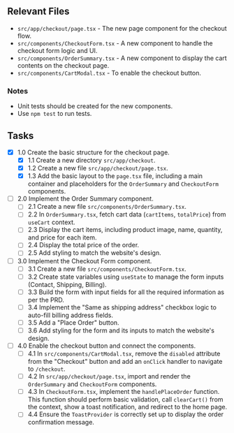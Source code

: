 ## Relevant Files

- `src/app/checkout/page.tsx` - The new page component for the checkout flow.
- `src/components/CheckoutForm.tsx` - A new component to handle the checkout form logic and UI.
- `src/components/OrderSummary.tsx` - A new component to display the cart contents on the checkout page.
- `src/components/CartModal.tsx` - To enable the checkout button.

### Notes

- Unit tests should be created for the new components.
- Use `npm test` to run tests.

## Tasks

- [x] 1.0 Create the basic structure for the checkout page.
  - [x] 1.1 Create a new directory `src/app/checkout`.
  - [x] 1.2 Create a new file `src/app/checkout/page.tsx`.
  - [x] 1.3 Add the basic layout to the `page.tsx` file, including a main container and placeholders for the `OrderSummary` and `CheckoutForm` components.
- [ ] 2.0 Implement the Order Summary component.
  - [ ] 2.1 Create a new file `src/components/OrderSummary.tsx`.
  - [ ] 2.2 In `OrderSummary.tsx`, fetch cart data (`cartItems`, `totalPrice`) from `useCart` context.
  - [ ] 2.3 Display the cart items, including product image, name, quantity, and price for each item.
  - [ ] 2.4 Display the total price of the order.
  - [ ] 2.5 Add styling to match the website's design.
- [ ] 3.0 Implement the Checkout Form component.
  - [ ] 3.1 Create a new file `src/components/CheckoutForm.tsx`.
  - [ ] 3.2 Create state variables using `useState` to manage the form inputs (Contact, Shipping, Billing).
  - [ ] 3.3 Build the form with input fields for all the required information as per the PRD.
  - [ ] 3.4 Implement the "Same as shipping address" checkbox logic to auto-fill billing address fields.
  - [ ] 3.5 Add a "Place Order" button.
  - [ ] 3.6 Add styling for the form and its inputs to match the website's design.
- [ ] 4.0 Enable the checkout button and connect the components.
  - [ ] 4.1 In `src/components/CartModal.tsx`, remove the `disabled` attribute from the "Checkout" button and add an `onClick` handler to navigate to `/checkout`.
  - [ ] 4.2 In `src/app/checkout/page.tsx`, import and render the `OrderSummary` and `CheckoutForm` components.
  - [ ] 4.3 In `CheckoutForm.tsx`, implement the `handlePlaceOrder` function. This function should perform basic validation, call `clearCart()` from the context, show a toast notification, and redirect to the home page.
  - [ ] 4.4 Ensure the `ToastProvider` is correctly set up to display the order confirmation message.